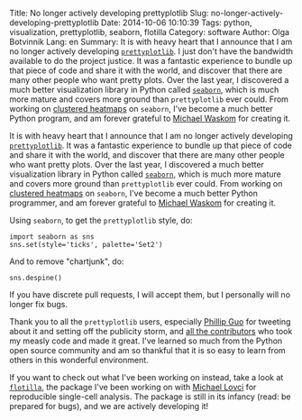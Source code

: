 Title: No longer actively developing prettyplotlib
Slug: no-longer-actively-developing-prettyplotlib
Date: 2014-10-06 10:10:39
Tags: python, visualization, prettyplotlib, seaborn, flotilla
Category: software
Author: Olga Botvinnik
Lang: en
Summary: It is with heavy heart that I announce that I am no longer actively developing [`prettyplotlib`](https://github.com/olgabot/prettyplotlib). I just don't have the bandwidth available to do the project justice. It was a fantastic experience to bundle up that piece of code and share it with the world, and discover that there are many other people who want pretty plots. Over the last year, I discovered a much better visualization library in Python called [`seaborn`](https://github.com/mwaskom/seaborn), which is much more mature and covers more ground than `prettyplotlib` ever could. From working on [clustered heatmaps](https://github.com/mwaskom/seaborn/pull/230) on `seaborn`, I've become a much better Python program, and am forever grateful to [Michael Waskom](https://twitter.com/michaelwaskom) for creating it.

It is with heavy heart that I announce that I am no longer actively developing [`prettyplotlib`](https://github.com/olgabot/prettyplotlib). It was a fantastic experience to bundle up that piece of code and share it with the world, and discover that there are many other people who want pretty plots. Over the last year, I discovered a much better visualization library in Python called [`seaborn`](https://github.com/mwaskom/seaborn), which is much more mature and covers more ground than `prettyplotlib` ever could. From working on [clustered heatmaps](https://github.com/mwaskom/seaborn/pull/230) on `seaborn`, I've become a much better Python programmer, and am forever grateful to [Michael Waskom](https://twitter.com/michaelwaskom) for creating it.

Using `seaborn`, to get the `prettyplotlib` style, do:

    import seaborn as sns
    sns.set(style='ticks', palette='Set2')

And to remove "chartjunk", do:

    sns.despine()

If you have discrete pull requests, I will accept them, but I personally will no longer fix bugs.

Thank you to all the `prettyplotlib` users, especially [Phillip Guo](http://www.pgbovine.net/) for tweeting about it and setting off the publicity storm, and [all the contributors](https://github.com/olgabot/prettyplotlib/graphs/contributors) who took my measly code and made it great. I've learned so much from the Python open source community and am so thankful that it is so easy to learn from others in this wonderful environment.

If you want to check out what I've been working on instead, take a look at [`flotilla`](https://github.com/YeoLab/flotilla), the package I've been working on with [Michael Lovci](https://github.com/mlovci) for reproducible single-cell analysis. The package is still in its infancy (read: be prepared for bugs), and we are actively developing it!